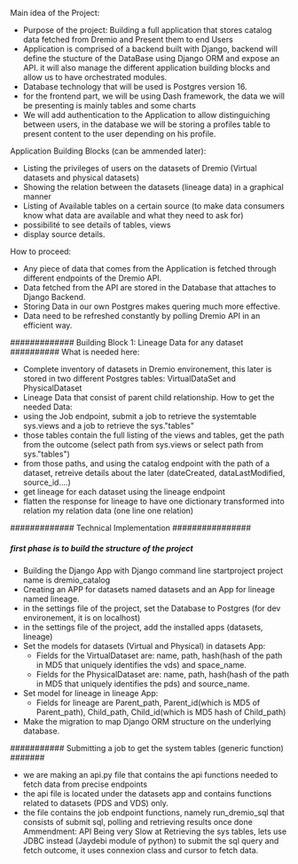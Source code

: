 Main idea of the Project:
- Purpose of the project: Building a full application that stores catalog data fetched from Dremio and Present them to end Users
- Application is comprised of a backend built with Django, backend will define the stucture of the DataBase using Django ORM and expose an API. it will also manage the different application building blocks and allow us to have orchestrated modules.
- Database technology that will be used is Postgres version 16.
- for the frontend part, we will be using Dash framework, the data we will be presenting is mainly tables and some charts
- We will add authentication to the Application to allow distinguiching between users, in the database we will be storing a profiles table to present content to the user depending on his profile.


Application Building Blocks (can be ammended later):
- Listing the privileges of users on the datasets of Dremio (Virtual datasets and physical datasets)
- Showing the relation between the datasets (lineage data) in a graphical manner
- Listing of Available tables on a certain source (to make data consumers know what data are available and what they need to ask for)
- possibilité to see details of tables, views
- display source details.

How to proceed:
- Any piece of data that comes from the Application is fetched through different endpoints of the Dremio API.
- Data fetched from the API are stored in the Database that attaches to Django Backend.
- Storing Data in our own Postgres makes quering much more effective.
- Data need to be refreshed constantly by polling Dremio API in an efficient way.


############# Building Block 1: Lineage Data for any dataset ##########
What is needed here:
* Complete inventory of datasets in Dremio environement, this later is stored in two different Postgres tables: VirtualDataSet and PhysicalDataset
* Lineage Data that consist of parent child relationship.
How to get the needed Data:
* using the Job endpoint, submit a job to retrieve the systemtable sys.views and a job to retrieve the sys."tables" 
* those tables contain the full listing of the views and tables, get the path from the outcome (select path from sys.views or select path from sys."tables")
* from those paths, and using the catalog endpoint with the path of a dataset, retreive details about the later (dateCreated, dataLastModified, source_id....)
* get lineage for each dataset using the lineage endpoint
* flatten the response for lineage to have one dictionary transformed into relation my relation data (one line one relation)

############# Technical Implementation ################
##### first phase is to build the structure of the project ####
- Building the Django App with Django command line startproject project name is dremio_catalog
- Creating an APP for datasets named datasets and an App for lineage named lineage.
- in the settings file of the project, set the Database to Postgres (for dev environement, it is on localhost)
- in the settings file of the project, add the installed apps (datasets, lineage)
- Set the models for datasets (Virtual and Physical) in datasets App:
    * Fields for the VirtualDataset are: name, path, hash(hash of the path in MD5 that uniquely identifies the vds) and space_name.
    * Fields for the PhysicalDataset are: name, path, hash(hash of the path in MD5 that uniquely identifies the pds) and source_name.
- Set model for lineage in lineage App:
    * Fields for lineage are Parent_path, Parent_id(which is MD5 of Parent_path), Child_path, Child_id(which is MD5 hash of Child_path)
- Make the migration to map Django ORM structure on the underlying database.

########### Submitting a job to get the system tables (generic function) #######
- we are making an api.py file that contains the api functions needed to fetch data from precise endpoints
- the api file is located under the datasets app and contains functions related to datasets (PDS and VDS) only.
- the file contains the job endpoint functions, namely run_dremio_sql that consists of submit sql, polling and retrieving results once done
Ammendment: API Being very Slow at Retrieving the sys tables, lets use JDBC instead (Jaydebi module of python) to submit the sql query and fetch outcome, it uses connexion class and cursor to fetch data.
